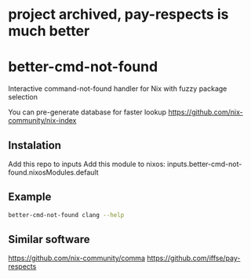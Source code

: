 # project archived, pay-respects is much better
# better-cmd-not-found

Interactive command-not-found handler for Nix with fuzzy package selection

You can pre-generate database for faster lookup
https://github.com/nix-community/nix-index

## Instalation

Add this repo to inputs
Add this module to nixos:
inputs.better-cmd-not-found.nixosModules.default

## Example
```bash
better-cmd-not-found clang --help
```

## Similar software
https://github.com/nix-community/comma
https://github.com/iffse/pay-respects
